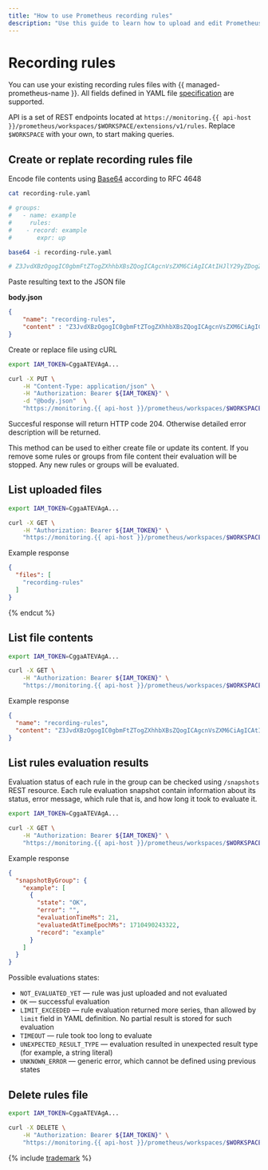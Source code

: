 ```yaml
---
title: "How to use Prometheus recording rules"
description: "Use this guide to learn how to upload and edit Prometheus recording rules."
---
```


# Recording rules


You can use your existing recording rules files with {{ managed-prometheus-name }}. All fields defined in YAML file [specification](https://prometheus.io/docs/prometheus/latest/configuration/recording_rules/) are supported.

API is a set of REST endpoints located at `https://monitoring.{{ api-host }}/prometheus/workspaces/$WORKSPACE/extensions/v1/rules`. Replace `$WORKSPACE` with your own, to start making queries.


## Create or replate recording rules file

Encode file contents using [Base64](https://en.wikipedia.org/wiki/Base64) according to RFC 4648

```bash
cat recording-rule.yaml

# groups:
#   - name: example
#     rules:
#    - record: example
#       expr: up

base64 -i recording-rule.yaml

# Z3JvdXBzOgogIC0gbmFtZTogZXhhbXBsZQogICAgcnVsZXM6CiAgICAtIHJlY29yZDogZXhhbXBsZQogICAgICBleHByOiB1cA==
```

Paste resulting text to the JSON file

**body.json**
```json
{
    "name": "recording-rules",
    "content" : "Z3JvdXBzOgogIC0gbmFtZTogZXhhbXBsZQogICAgcnVsZXM6CiAgICAtIHJlY29yZDogZXhhbXBsZQogICAgICBleHByOiB1cA=="
}
```

Create or replace file using cURL

```bash
export IAM_TOKEN=CggaATEVAgA...

curl -X PUT \
    -H "Content-Type: application/json" \
    -H "Authorization: Bearer ${IAM_TOKEN}" \
    -d "@body.json"  \
    "https://monitoring.{{ api-host }}/prometheus/workspaces/$WORKSPACE/extensions/v1/rules"
```

Succesful response will return HTTP code 204. Otherwise detailed error description will be returned.

This method can be used to either create file or update its content. If you remove some rules or groups from file content their evaluation will be stopped. Any new rules or groups will be evaluated.

## List uploaded files

```bash
export IAM_TOKEN=CggaATEVAgA...

curl -X GET \
    -H "Authorization: Bearer ${IAM_TOKEN}" \
    "https://monitoring.{{ api-host }}/prometheus/workspaces/$WORKSPACE/extensions/v1/rules"
```

Example response

```json
{
  "files": [
    "recording-rules"
  ]
}
```

{% endcut %}

## List file contents

```bash
export IAM_TOKEN=CggaATEVAgA...

curl -X GET \
    -H "Authorization: Bearer ${IAM_TOKEN}" \
    "https://monitoring.{{ api-host }}/prometheus/workspaces/$WORKSPACE/extensions/v1/rules/recording-rules"
```

Example response

```json
{
  "name": "recording-rules",
  "content": "Z3JvdXBzOgogIC0gbmFtZTogZXhhbXBsZQogICAgcnVsZXM6CiAgICAtIHJlY29yZDogZXhhbXBsZQogICAgICBleHByOiB1cA=="
}
```

## List rules evaluation results

Evaluation status of each rule in the group can be checked using `/snapshots` REST resource. Each rule evaluation snapshot contain information about its status, error message, which rule that is, and how long it took to evaluate it.

```bash
export IAM_TOKEN=CggaATEVAgA...

curl -X GET \
    -H "Authorization: Bearer ${IAM_TOKEN}" \
    "https://monitoring.{{ api-host }}/prometheus/workspaces/$WORKSPACE/extensions/v1/rules/recording-rules/snapshots"
```

Example response

```json
{
  "snapshotByGroup": {
    "example": [
      {
        "state": "OK",
        "error": "",
        "evaluationTimeMs": 21,
        "evaluatedAtTimeEpochMs": 1710490243322,
        "record": "example"
      }
    ]
  }
}
```

Possible evaluations states:
* `NOT_EVALUATED_YET` — rule was just uploaded and not evaluated
* `OK` — successful evaluation
* `LIMIT_EXCEEDED` — rule evaluation returned more series, than allowed by `limit` field in YAML definition. No partial result is stored for such evaluation
* `TIMEOUT` — rule took too long to evaluate
* `UNEXPECTED_RESULT_TYPE` — evaluation resulted in unexpected result type (for example, a string literal)
* `UNKNOWN_ERROR` — generic error, which cannot be defined using previous states


## Delete rules file

```bash
export IAM_TOKEN=CggaATEVAgA...

curl -X DELETE \
    -H "Authorization: Bearer ${IAM_TOKEN}" \
    "https://monitoring.{{ api-host }}/prometheus/workspaces/$WORKSPACE/extensions/v1/rules/recording-rules"
```


{% include [trademark](../../../../_includes/monitoring/trademark.md) %}
